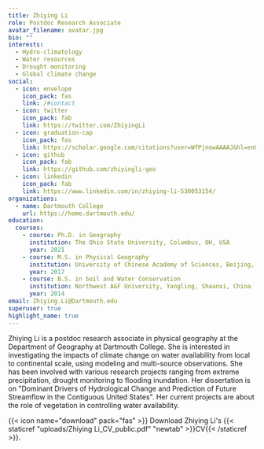 ```yaml
---
title: Zhiying Li
role: Postdoc Research Associate
avatar_filename: avatar.jpg
bio: ""
interests:
  - Hydro-climatology
  - Water resources
  - Drought monitoring
  - Global climate change
social:
  - icon: envelope
    icon_pack: fas
    link: /#contact
  - icon: twitter
    icon_pack: fab
    link: https://twitter.com/ZhiyingLi
  - icon: graduation-cap
    icon_pack: fas
    link: https://scholar.google.com/citations?user=WfPjnowAAAAJ&hl=en&oi=ao
  - icon: github
    icon_pack: fab
    link: https://github.com/zhiyingli-geo
  - icon: linkedin
    icon_pack: fab
    link: https://www.linkedin.com/in/zhiying-li-530053154/
organizations:
  - name: Dartmouth College
    url: https://home.dartmouth.edu/
education:
  courses:
    - course: Ph.D. in Geography
      institution: The Ohio State University, Columbus, OH, USA
      year: 2021
    - course: M.S. in Physical Geography
      institution: University of Chinese Academy of Sciences, Beijing, China
      year: 2017
    - course: B.S. in Soil and Water Conservation
      institution: Northwest A&F University, Yangling, Shaanxi, China
      year: 2014
email: Zhiying.Li@Dartmouth.edu
superuser: true
highlight_name: true
---
```

Zhiying Li is a postdoc research associate in physical geography at the Department of Geography at Dartmouth College. She is interested in investigating the impacts of climate change on water availability from local to continental scale, using modeling and multi-source observations. She has been involved with various research projects ranging from extreme precipitation, drought monitoring to flooding inundation. Her dissertation is on "Dominant Drivers of Hydrological Change and Prediction of Future Streamflow in the Contiguous United States". Her current projects are about the role of vegetation in controlling water availability.

{{< icon name="download" pack="fas" >}} Download Zhiying Li's {{< staticref "uploads/Zhiying Li_CV_public.pdf" "newtab" >}}CV{{< /staticref >}}.